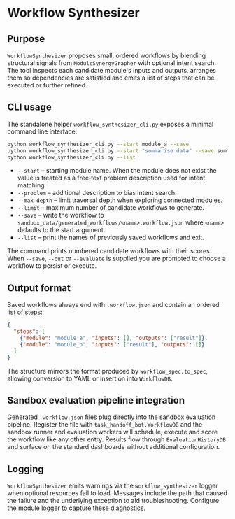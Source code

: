 # Workflow Synthesizer

## Purpose

`WorkflowSynthesizer` proposes small, ordered workflows by blending structural
signals from `ModuleSynergyGrapher` with optional intent search. The tool
inspects each candidate module's inputs and outputs, arranges them so
dependencies are satisfied and emits a list of steps that can be executed or
further refined.

## CLI usage

The standalone helper `workflow_synthesizer_cli.py` exposes a minimal command
line interface:

```bash
python workflow_synthesizer_cli.py --start module_a --save
python workflow_synthesizer_cli.py --start "summarise data" --save summary
python workflow_synthesizer_cli.py --list
```

* `--start` – starting module name. When the module does not exist the value is
  treated as a free‑text problem description used for intent matching.
* `--problem` – additional description to bias intent search.
* `--max-depth` – limit traversal depth when exploring connected modules.
* `--limit` – maximum number of candidate workflows to generate.
* `--save` – write the workflow to
  `sandbox_data/generated_workflows/<name>.workflow.json` where `<name>`
  defaults to the start argument.
* `--list` – print the names of previously saved workflows and exit.

The command prints numbered candidate workflows with their scores. When
`--save`, `--out` or `--evaluate` is supplied you are prompted to choose a
workflow to persist or execute.

## Output format

Saved workflows always end with `.workflow.json` and contain an ordered list of
steps:

```json
{
  "steps": [
    {"module": "module_a", "inputs": [], "outputs": ["result"]},
    {"module": "module_b", "inputs": ["result"], "outputs": []}
  ]
}
```

The structure mirrors the format produced by `workflow_spec.to_spec`, allowing
conversion to YAML or insertion into `WorkflowDB`.

## Sandbox evaluation pipeline integration

Generated `.workflow.json` files plug directly into the sandbox evaluation
pipeline. Register the file with `task_handoff_bot.WorkflowDB` and the sandbox
runner and evaluation workers will schedule, execute and score the workflow like
any other entry. Results flow through `EvaluationHistoryDB` and surface on the
standard dashboards without additional configuration.

## Logging

`WorkflowSynthesizer` emits warnings via the `workflow_synthesizer` logger when
optional resources fail to load. Messages include the path that caused the
failure and the underlying exception to aid troubleshooting. Configure the
module logger to capture these diagnostics.


